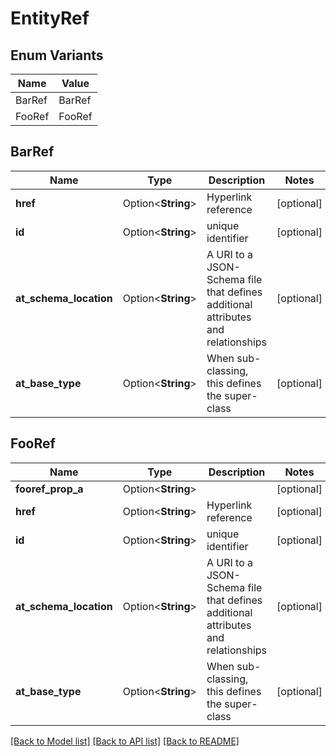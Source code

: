 # EntityRef

## Enum Variants

| Name | Value |
|---- | -----|
| BarRef | BarRef |
| FooRef | FooRef |

## BarRef

Name | Type | Description | Notes
------------ | ------------- | ------------- | -------------
**href** | Option<**String**> | Hyperlink reference | [optional]
**id** | Option<**String**> | unique identifier | [optional]
**at_schema_location** | Option<**String**> | A URI to a JSON-Schema file that defines additional attributes and relationships | [optional]
**at_base_type** | Option<**String**> | When sub-classing, this defines the super-class | [optional]
## FooRef

Name | Type | Description | Notes
------------ | ------------- | ------------- | -------------
**fooref_prop_a** | Option<**String**> |  | [optional]
**href** | Option<**String**> | Hyperlink reference | [optional]
**id** | Option<**String**> | unique identifier | [optional]
**at_schema_location** | Option<**String**> | A URI to a JSON-Schema file that defines additional attributes and relationships | [optional]
**at_base_type** | Option<**String**> | When sub-classing, this defines the super-class | [optional]

[[Back to Model list]](../README.md#documentation-for-models) [[Back to API list]](../README.md#documentation-for-api-endpoints) [[Back to README]](../README.md)


